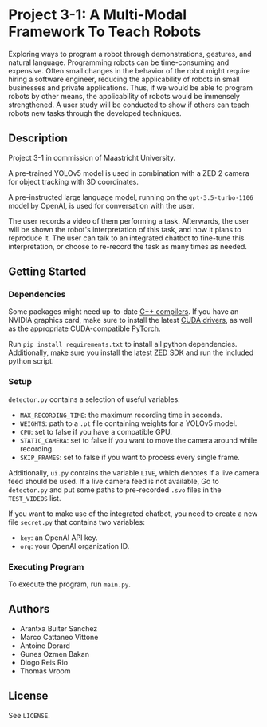 # Project 3-1: A Multi-Modal Framework To Teach Robots

Exploring ways to program a robot through demonstrations, gestures, and natural language. 
Programming robots can be time-consuming and expensive.
Often small changes in the behavior of the robot might require hiring a software engineer, reducing the applicability of robots in small businesses and private applications.
Thus, if we would be able to program robots by other means, the applicability of robots would be immensely strengthened.
A user study will be conducted to show if others can teach robots new tasks through the developed techniques.

## Description

Project 3-1 in commission of Maastricht University.

A pre-trained YOLOv5 model is used in combination with a ZED 2 camera for object tracking with 3D coordinates.

A pre-instructed large language model, running on the `gpt-3.5-turbo-1106` model by OpenAI, is used for conversation with the user.

The user records a video of them performing a task.
Afterwards, the user will be shown the robot's interpretation of this task, and how it plans to reproduce it.
The user can talk to an integrated chatbot to fine-tune this interpretation, or choose to re-record the task as many times as needed.

## Getting Started

### Dependencies

Some packages might need up-to-date [C++ compilers](https://visualstudio.microsoft.com/visual-cpp-build-tools/).
If you have an NVIDIA graphics card, make sure to install the latest [CUDA drivers](https://developer.nvidia.com/cuda-downloads), as well as the appropriate CUDA-compatible [PyTorch](https://pytorch.org/get-started/locally/).

Run `pip install requirements.txt` to install all python dependencies.
Additionally, make sure you install the latest [ZED SDK](https://www.stereolabs.com/developers/release) and run the included python script.

### Setup

`detector.py` contains a selection of useful variables:
- `MAX_RECORDING_TIME`: the maximum recording time in seconds.
- `WEIGHTS`: path to a `.pt` file containing weights for a YOLOv5 model.
- `CPU`: set to false if you have a compatible GPU.
- `STATIC_CAMERA`: set to false if you want to move the camera around while recording.
- `SKIP_FRAMES`: set to false if you want to process every single frame.

Additionally, `ui.py` contains the variable `LIVE`, which denotes if a live camera feed should be used.
If a live camera feed is not available, Go to `detector.py` and put some paths to pre-recorded `.svo` files in the `TEST_VIDEOS` list.

If you want to make use of the integrated chatbot, you need to create a new file `secret.py` that contains two variables:
- `key`: an OpenAI API key.
- `org`: your OpenAI organization ID.

### Executing Program

To execute the program, run `main.py`.

## Authors

* Arantxa Buiter Sanchez
* Marco Cattaneo Vittone
* Antoine Dorard
* Gunes Ozmen Bakan
* Diogo Reis Rio
* Thomas Vroom

## License

See `LICENSE`.
